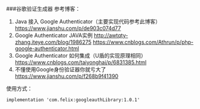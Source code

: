 ###谷歌验证生成器
参考博客：
1. Java 接入 Google Authenticator（主要实现代码参考此博客）
https://www.jianshu.com/p/de903c074d77
2. Google Authenticator JAVA实例
http://awtqty-zhang.iteye.com/blog/1986275
https://www.cnblogs.com/Athrun/p/php-google-authenticator.html
3. Google Authenticator 如何集成（U盾的实现原理相同）
https://www.cnblogs.com/taiyonghai/p/6831385.html
4. 不懂使用Google身份验证器你就亏大了
https://www.jianshu.com/p/f268b9f41390

使用方式：

    implementation 'com.felix:googleauthLibrary:1.0.1'